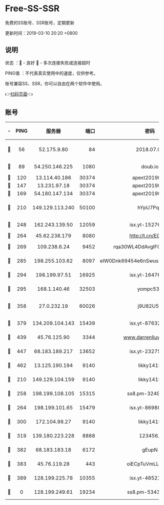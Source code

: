 # Free-SS-SSR

免费的SS账号、SSR账号，定期更新

更新时间：2019-03-10 20:20 +0800

## 说明

状态     ：🙂 - 良好 🙁 - 多次连接失败或连接超时

PING值   ：不代表真实使用中的速度，仅供参考。

账号兼容SS、SSR，你可以自由在两个软件中使用。

👉[扫码页面](https://liesauer.github.io/Free-SS-SSR/)👈

## 账号

|-|PING|服务器|端口|密码|加密方式|区域|
|:----:|:----:|:-----:|-----:|:----:|:----:|:----:|
|🙂|56|52.175.9.80|84|2018.07.07|chacha20-ietf-poly1305|HK|
|🙂|89|54.250.146.225|1080|doub.io|aes-256-cfb|JP|
|🙂|120|13.114.40.186|30374|apext2019006|chacha20|JP|
|🙂|147|13.231.97.18|30374|apext2019006|chacha20|JP|
|🙂|169|54.180.147.134|30374|apext2019006|chacha20|KR|
|🙂|210|149.129.113.240|50100|hYpU7PqP|chacha20-ietf-poly1305|CN|
|🙂|248|162.243.139.50|12059|isx.yt-15276356|aes-256-cfb|US|
|🙂|264|45.62.238.179|8080|http://t.cn/EGJIyrl|rc4-md5|CA|
|🙂|269|109.238.6.24|9452|rqa30WL4DdAvgIFG6Fs3znzTa|aes-256-cfb|FR|
|🙂|285|198.255.103.62|8097|eIW0Dnk69454e6nSwuspv9DmS201tQ0D|aes-256-cfb|US|
|🙂|294|198.199.97.51|16925|isx.yt-16476270|aes-256-cfb|US|
|🙂|295|168.1.140.46|32503|yompc535|aes-256-cfb|AU|
|🙂|358|27.0.232.19|60026|j9U82U53|xchacha20-ietf-poly1305|HK|
|🙂|379|134.209.104.143|15439|isx.yt-87632266|aes-256-cfb|SG|
|🙂|439|45.76.125.90|3344|www.darrenliuwei.com|aes-256-cfb|AU|
|🙂|447|68.183.189.217|13652|isx.yt-23275887|aes-256-cfb|SG|
|🙂|462|13.125.190.194|9140|likky1415|aes-256-cfb|KR|
|🙂|210|149.129.104.159|9140|likky1415|aes-256-cfb|HK|
|🙂|258|198.199.108.105|15315|ss8.pm-32497481|aes-256-cfb|US|
|🙂|264|198.199.101.65|15479|isx.yt-86988379|aes-256-cfb|US|
|🙂|300|172.104.98.27|9140|likky1415|aes-256-cfb|JP|
|🙂|319|139.180.223.228|8888|123456..|aes-256-cfb|JP|
|🙂|382|68.183.183.18|6172|gEupN|aes-256-cfb|SG|
|🙂|383|45.76.119.28|443|oiECpTuVmLLxk4Ts|aes-256-cfb|AU|
|🙂|389|128.199.225.78|10355|isx.yt-48521973|aes-256-cfb|SG|
|🙁|0|128.199.249.61|19234|ss8.pm-53433179|aes-256-cfb|SG|
